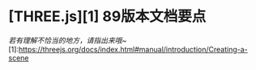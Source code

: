 # [THREE.js][1] 89版本文档要点 #
_若有理解不恰当的地方，请指出来哦~_
[1]:https://threejs.org/docs/index.html#manual/introduction/Creating-a-scene
